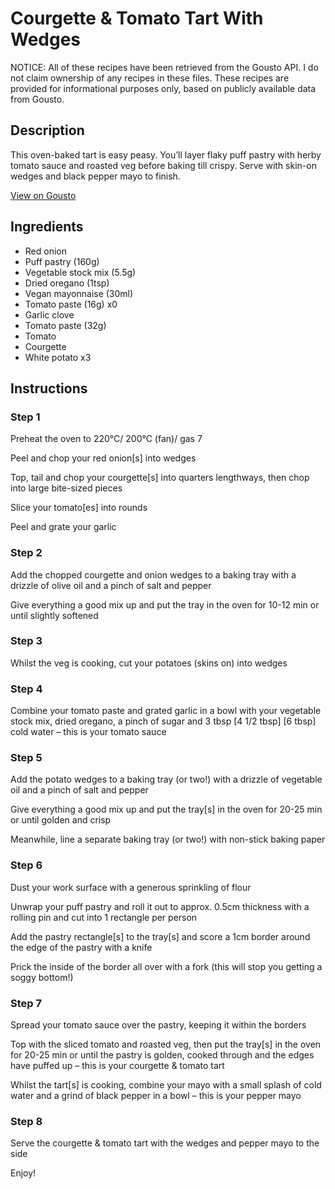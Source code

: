 # Courgette & Tomato Tart With Wedges

NOTICE: All of these recipes have been retrieved from the Gousto API. I do not claim ownership of any recipes in these files. These recipes are provided for informational purposes only, based on publicly available data from Gousto.

## Description

This oven-baked tart is easy peasy. You’ll layer flaky puff pastry with herby tomato sauce and roasted veg before baking till crispy. Serve with skin-on wedges and  black pepper mayo to finish.

[View on Gousto](https://www.gousto.co.uk/recipes/cookbook/courgette-tomato-tart-with-wedges)

## Ingredients

- Red onion
- Puff pastry (160g)
- Vegetable stock mix (5.5g)
- Dried oregano (1tsp)
- Vegan mayonnaise (30ml)
- Tomato paste (16g) x0
- Garlic clove
- Tomato paste (32g)
- Tomato
- Courgette
- White potato x3

## Instructions


### Step 1

Preheat the oven to 220°C/ 200°C (fan)/ gas 7

Peel and chop your red onion[s] into wedges

Top, tail and chop your courgette[s] into quarters lengthways, then chop into large bite-sized pieces

Slice your tomato[es] into rounds

Peel and grate your garlic


### Step 2

Add the chopped courgette and onion wedges to a baking tray with a drizzle of olive oil and a pinch of salt and pepper

Give everything a good mix up and put the tray in the oven for 10-12 min or until slightly softened


### Step 3

Whilst the veg is cooking, cut your potatoes (skins on) into wedges


### Step 4

Combine your tomato paste and grated garlic in a bowl with your vegetable stock mix, dried oregano, a pinch of sugar and 3 tbsp <span class="text-purple">[4 1/2 tbsp]</span> <span class="text-danger">[6 tbsp]</span> cold water – this is your tomato sauce


### Step 5

Add the potato wedges to a baking tray (or two!) with a drizzle of vegetable oil and a pinch of salt and pepper

Give everything a good mix up and put the tray[s] in the oven for 20-25 min or until golden and crisp

Meanwhile, line a separate baking tray (or two!) with non-stick baking paper


### Step 6

Dust your work surface with a generous sprinkling of flour

Unwrap your puff pastry and roll it out to approx. 0.5cm thickness with a rolling pin and cut into 1 rectangle per person

Add the pastry rectangle[s] to the tray[s] and score a 1cm border around the edge of the pastry with a knife

Prick the inside of the border all over with a fork (this will stop you getting a soggy bottom!)


### Step 7

Spread your tomato sauce over the pastry, keeping it within the borders

Top with the sliced tomato and roasted veg, then put the tray[s] in the oven for 20-25 min or until the pastry is golden, cooked through and the edges have puffed up – this is your courgette & tomato tart

Whilst the tart[s] is cooking, combine your mayo with a small splash of cold water and a grind of black pepper in a bowl – this is your pepper mayo

### Step 8

Serve the courgette & tomato tart with the wedges and pepper mayo to the side

Enjoy!

